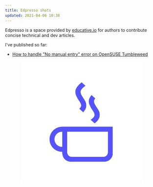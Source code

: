 ```yaml
---
title: Edpresso shots
updated: 2021-04-06 10:38
---      
```


Edpresso is a space provided by <a href="https://www.educative.io/" target="_blank">educative.io</a> for authors to contribute concise technical and dev articles.

I've published so far:
 - <a href="https://www.educative.io/edpresso/how-to-handle-no-manual-entry-error-on-opensuse-tumbleweed" target="_blank">How to handle "No manual entry" error on OpenSUSE Tumbleweed</a>


<div align="center"> <img src="../assets/shot.jpg" /></div>
